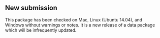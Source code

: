 ## New submission

This package has been checked on Mac, Linux (Ubuntu 14.04), and Windows 
without warnings or notes. It is a new release of a data package which 
will be infrequently updated.
